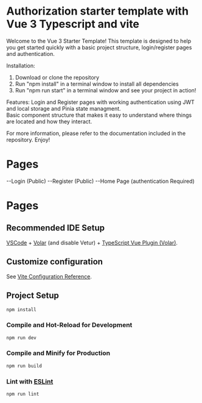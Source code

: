 # Authorization starter template with Vue 3 Typescript and vite
Welcome to the Vue 3 Starter Template! This template is designed to help you get started quickly with a basic project structure, login/register pages and authentication.    

Installation: 
1. Download or clone the repository 
2. Run "npm install" in a terminal window to install all dependencies 
3. Run "npm run start" in a terminal window and see your project in action! 

Features: 
 Login and Register pages with working authentication using JWT and local storage and Pinia state managment.  
 Basic component structure that makes it easy to understand where things are located and how they interact.  

For more information, please refer to the documentation included in the repository. Enjoy!

# Pages
--Login (Public)
--Register (Public)
--Home Page (authentication Required)

# Pages 

## Recommended IDE Setup

[VSCode](https://code.visualstudio.com/) + [Volar](https://marketplace.visualstudio.com/items?itemName=Vue.volar) (and disable Vetur) + [TypeScript Vue Plugin (Volar)](https://marketplace.visualstudio.com/items?itemName=Vue.vscode-typescript-vue-plugin).

## Customize configuration

See [Vite Configuration Reference](https://vitejs.dev/config/).

## Project Setup

```sh
npm install
```

### Compile and Hot-Reload for Development

```sh
npm run dev
```

### Compile and Minify for Production

```sh
npm run build
```

### Lint with [ESLint](https://eslint.org/)

```sh
npm run lint
```
